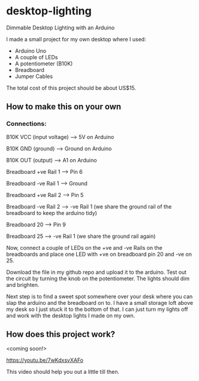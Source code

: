 # desktop-lighting
Dimmable Desktop Lighting with an Arduino

I made a small project for my own desktop where I used:
- Arduino Uno 
- A couple of LEDs
- A potentiometer (B10K)
- Breadboard
- Jumper Cables

The total cost of this project should be about US$15.

## How to make this on your own
### Connections:

B10K VCC (input voltage) --> 5V on Arduino

B10K GND (ground)        --> Ground on Arduino

B10K OUT (output)        --> A1 on Arduino

Breadboard +ve Rail 1 --> Pin 6 

Breadboard -ve Rail 1 --> Ground

Breadboard +ve Rail 2 --> Pin 5

Breadboard -ve Rail 2 --> -ve Rail 1 (we share the ground rail of the breadboard to keep the arduino tidy)

Breadboard 20 --> Pin 9

Breadboard 25 --> -ve Rail 1 (we share the ground rail again)

Now, connect a couple of LEDs on the +ve and -ve Rails on the breadboards and place one LED with +ve on breadboard pin 20 and -ve on 25.

Download the file in my github repo and upload it to the arduino.
Test out the circuit by turning the knob on the potentiometer. The lights should dim and brighten.

Next step is to find a sweet spot somewhere over your desk where you can slap the arduino and the breadboard on to.
I have a small storage loft above my desk so I just stuck it to the bottom of that. I can just turn my lights off and work
with the desktop lights I made on my own.


## How does this project work?
<coming soon!>

https://youtu.be/7wKdxsvXAFo

This video should help you out a little till then.
